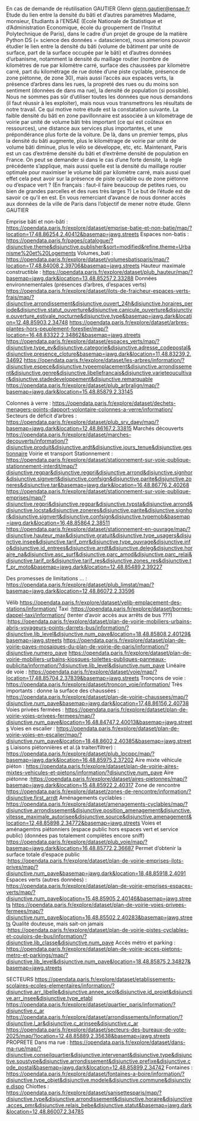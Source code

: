 En cas de demande de réutilisation 
GAUTIER
Glenn
glenn.gautier@ensae.fr
Etude du lien entre la densité du bâti et d’autres paramètres
Madame, monsieur,
Etudiants à l’ENSAE (Ecole Nationale de Statistique et d’Administration Economique, école du groupement de l’Institut Polytechnique de Paris), dans le cadre d’un projet de groupe de la matière Python DS (= science des données = datascience), nous aimerions pouvoir étudier le lien entre la densité du bâti (volume de bâtiment par unité de surface, part de la surface occupée par le bâti) et d’autres données d’urbanisme, notamment la densité du maillage routier (nombre de kilomètres de rue par kilomètre carré, surface des chaussées par kilomètre carré, part du kilométrage de rue dotée d’une piste cyclable, présence de zone piétonne, de zone 30), mais aussi l’accès aux espaces verts, la présence d’arbres dans les rues, la propreté des rues ou du moins son sentiment (données de dans ma rue), la densité de population (si possible). Nous ne sommes pas sûr d’utiliser toutes les données que nous demandons (il faut réussir à les exploiter), mais nous vous transmettrons les résultats de notre travail.
Ce qui motive notre étude est la constatation suivante. La faible densité du bâti en zone pavillonnaire est associée à un kilométrage de voirie par unité de volume bâti très important (ce qui est coûteux en ressources), une distance aux services plus importantes, et une prépondérance plus forte de la voiture. De là, dans un premier temps, plus la densité du bâti augmente, plus le kilométrage de voirie par unité de volume bâti diminue, plus le vélo se développe, etc, etc. Maintenant, Paris est un cas d’extrême densité du bâti et d’extrême densité de population en France. On peut se demander si dans le cas d’une forte densité, la règle précédente s’applique, mais aussi quelle est la densité du maillage routier optimale pour maximiser le volume bâti par kilomètre carré, mais aussi quel effet cela peut avoir sur la présence de piste cyclable ou de zone piétonne ou d’espace vert ? (En français : faut-il faire beaucoup de petites rues, ou bien de grandes parcelles et des rues très larges ?) Le but de l’étude est de savoir ce qu’il en est.
En vous remerciant d’avance de nous donner accès aux données de la ville de Paris dans l’objectif de mener notre étude.
	Glenn GAUTIER


Emprise bâti et non-bâti :
https://opendata.paris.fr/explore/dataset/emprise-batie-et-non-batie/map/?location=17,48.86254,2.40412&basemap=jawg.streets
Espaces non-batis : 
https://opendata.paris.fr/pages/catalogue/?disjunctive.theme&disjunctive.publisher&sort=modified&refine.theme=Urbanisme%20et%20Logements
Volumes_bati : https://opendata.paris.fr/explore/dataset/volumesbatisparis/map/?location=17,48.84008,2.39706&basemap=jawg.streets
Hauteur maximale constructible : https://opendata.paris.fr/explore/dataset/plub_hauteur/map/?basemap=jawg.dark&location=13,48.85257,2.33288
Données environnementales (présences d’arbres, d’espaces verts)
https://opendata.paris.fr/explore/dataset/ilots-de-fraicheur-espaces-verts-frais/map/?disjunctive.arrondissement&disjunctive.ouvert_24h&disjunctive.horaires_periode&disjunctive.statut_ouverture&disjunctive.canicule_ouverture&disjunctive.ouverture_estivale_nocturne&disjunctive.type&basemap=jawg.dark&location=12,48.85903,2.34748
https://opendata.paris.fr/explore/dataset/arbres-plantes-hors-peuplement-forestier/map/?location=16,48.83322,2.34862&basemap=jawg.streets
https://opendata.paris.fr/explore/dataset/espaces_verts/map/?disjunctive.type_ev&disjunctive.categorie&disjunctive.adresse_codepostal&disjunctive.presence_cloture&basemap=jawg.dark&location=11,48.83239,2.34692
https://opendata.paris.fr/explore/dataset/les-arbres/information/?disjunctive.espece&disjunctive.typeemplacement&disjunctive.arrondissement&disjunctive.genre&disjunctive.libellefrancais&disjunctive.varieteoucultivar&disjunctive.stadedeveloppement&disjunctive.remarquable
https://opendata.paris.fr/explore/dataset/plub_arbralign/map/?basemap=jawg.dark&location=15,48.85879,2.33145

Colonnes à verre : https://opendata.paris.fr/explore/dataset/dechets-menagers-points-dapport-volontaire-colonnes-a-verre/information/
Secteurs de déficit d’arbres : https://opendata.paris.fr/explore/dataset/plub_srv_daev/map/?basemap=jawg.dark&location=12,48.86167,2.33815
Marchés découverts
https://opendata.paris.fr/explore/dataset/marches-decouverts/information/?disjunctive.produit&disjunctive.ardt&disjunctive.jours_tenue&disjunctive.gestionnaire
Voirie et transport
Stationnement :
https://opendata.paris.fr/explore/dataset/stationnement-sur-voie-publique-stationnement-interdit/map/?disjunctive.regpar&disjunctive.regpri&disjunctive.arrond&disjunctive.signhor&disjunctive.signvert&disjunctive.confsign&disjunctive.parite&disjunctive.zoneres&disjunctive.tar&basemap=jawg.dark&location=16,48.86776,2.40268
https://opendata.paris.fr/explore/dataset/stationnement-sur-voie-publique-emprises/map/?disjunctive.regpri&disjunctive.regpar&disjunctive.typsta&disjunctive.arrond&disjunctive.locsta&disjunctive.zoneres&disjunctive.parite&disjunctive.signhor&disjunctive.signvert&disjunctive.confsign&disjunctive.typemob&basemap=jawg.dark&location=16,48.85864,2.38511
https://opendata.paris.fr/explore/dataset/stationnement-en-ouvrage/map/?disjunctive.hauteur_max&disjunctive.gratuit&disjunctive.type_usagers&disjunctive.insee&disjunctive.tarif_pmr&disjunctive.type_ouvrage&disjunctive.info&disjunctive.id_entrees&disjunctive.arrdt&disjunctive.deleg&disjunctive.horaire_na&disjunctive.asc_surf&disjunctive.parc_amod&disjunctive.parc_relai&disjunctive.tarif_pr&disjunctive.tarif_res&disjunctive.zones_res&disjunctive.tf_pr_moto&basemap=jawg.dark&location=12,48.85489,2.39227

Des promesses de limitations … : https://opendata.paris.fr/explore/dataset/plub_limstat/map/?basemap=jawg.dark&location=12,48.86072,2.33596

Vélib https://opendata.paris.fr/explore/dataset/velib-emplacement-des-stations/information/
Taxi :https://opendata.paris.fr/explore/dataset/bornes-dappel-taxi/information/
(tenter d’avoir accès aux arrêts de bus ???) :https://opendata.paris.fr/explore/dataset/plan-de-voirie-mobiliers-urbains-abris-voyageurs-points-darrets-bus/information/?disjunctive.lib_level&disjunctive.num_pave&location=18,48.85808,2.40129&basemap=jawg.streets
https://opendata.paris.fr/explore/dataset/plan-de-voirie-paves-mosaiques-du-plan-de-voirie-de-paris/information/?disjunctive.numero_pave
https://opendata.paris.fr/explore/dataset/plan-de-voirie-mobiliers-urbains-kiosques-toilettes-publiques-panneaux-publicita/information/?disjunctive.lib_level&disjunctive.num_pave
Linéaire de  voie : https://opendata.paris.fr/explore/dataset/voie/map/?location=17,48.85704,2.37839&basemap=jawg.streets
Tronçons de voie : https://opendata.paris.fr/explore/dataset/troncon_voie/information/
Très importants : donne la surface des chaussées : https://opendata.paris.fr/explore/dataset/plan-de-voirie-chaussees/map/?disjunctive.num_pave&basemap=jawg.dark&location=17,48.86156,2.40738
Voies privées fermées : https://opendata.paris.fr/explore/dataset/plan-de-voirie-voies-privees-fermees/map/?disjunctive.num_pave&location=16,48.84747,2.40013&basemap=jawg.streets
Voies en escalier : https://opendata.paris.fr/explore/dataset/plan-de-voirie-voies-en-escalier/map/?disjunctive.num_pave&location=18,48.8602,2.40385&basemap=jawg.streets
Liaisons piétonnières et al.(à traiter/filtrer) : https://opendata.paris.fr/explore/dataset/plub_lpcppc/map/?basemap=jawg.dark&location=16,48.85975,2.37202
Aire mixte véhicule piéton : https://opendata.paris.fr/explore/dataset/plan-de-voirie-aires-mixtes-vehicules-et-pietons/information/?disjunctive.num_pave
Aire piétonne :https://opendata.paris.fr/explore/dataset/aires-pietonnes/map/?basemap=jawg.dark&location=15,48.85922,2.40317
Zone de rencontre https://opendata.paris.fr/explore/dataset/zones-de-rencontre/information/?disjunctive.first_arrdt
Aménagements cyclables : https://opendata.paris.fr/explore/dataset/amenagements-cyclables/map/?disjunctive.arrondissement&disjunctive.position_amenagement&disjunctive.vitesse_maximale_autorisee&disjunctive.source&disjunctive.amenagement&location=12,48.85898,2.34772&basemap=jawg.streets
Voies et aménagemtns piétonniers (espace public hors espaces vert et service public) (données pas totalement complètes encore sniff) https://opendata.paris.fr/explore/dataset/plub_voie/map/?basemap=jawg.dark&location=16,48.85772,2.36687
Permet d’obtenir la surface totale d’espace public :https://opendata.paris.fr/explore/dataset/plan-de-voirie-emprises-ilots-prives/map/?disjunctive.num_pave&basemap=jawg.dark&location=18,48.85918,2.4091
Espaces verts (autres données) : https://opendata.paris.fr/explore/dataset/plan-de-voirie-emprises-espaces-verts/map/?disjunctive.num_pave&location=15,48.85905,2.40146&basemap=jawg.streets
https://opendata.paris.fr/explore/dataset/plan-de-voirie-voies-privees-fermees/map/?disjunctive.num_pave&location=16,48.85502,2.40283&basemap=jawg.streets
Qualité douteuse, mais sait-on jamais :https://opendata.paris.fr/explore/dataset/plan-de-voirie-pistes-cyclables-et-couloirs-de-bus/information/?disjunctive.lib_classe&disjunctive.num_pave
Accès métro et parking : https://opendata.paris.fr/explore/dataset/plan-de-voirie-acces-pietons-metro-et-parkings/map/?disjunctive.lib_level&disjunctive.num_pave&location=18,48.85875,2.34827&basemap=jawg.streets

SECTEURS
https://opendata.paris.fr/explore/dataset/etablissements-scolaires-ecoles-elementaires/information/?disjunctive.arr_libelle&disjunctive.annee_scol&disjunctive.id_projet&disjunctive.arr_insee&disjunctive.type_etabl
https://opendata.paris.fr/explore/dataset/quartier_paris/information/?disjunctive.c_ar
https://opendata.paris.fr/explore/dataset/arrondissements/information/?disjunctive.l_ar&disjunctive.c_arinsee&disjunctive.c_ar
https://opendata.paris.fr/explore/dataset/secteurs-des-bureaux-de-vote-2025/map/?location=12,48.85889,2.35638&basemap=jawg.streets
PROPRETE
Dans ma rue : https://opendata.paris.fr/explore/dataset/dans-ma-rue/map/?disjunctive.conseilquartier&disjunctive.intervenant&disjunctive.type&disjunctive.soustype&disjunctive.arrondissement&disjunctive.prefixe&disjunctive.code_postal&basemap=jawg.dark&location=12,48.85899,2.34742
Fontaines : https://opendata.paris.fr/explore/dataset/fontaines-a-boire/information/?disjunctive.type_objet&disjunctive.modele&disjunctive.commune&disjunctive.dispo
Chiottes : https://opendata.paris.fr/explore/dataset/sanisettesparis/map/?disjunctive.type&disjunctive.arrondissement&disjunctive.horaire&disjunctive.acces_pmr&disjunctive.relais_bebe&disjunctive.statut&basemap=jawg.dark&location=12,48.86007,2.34785
